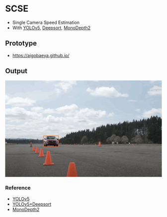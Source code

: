 # SCSE
- Single Camera Speed Estimation
- With [YOLOv5](https://github.com/ultralytics/yolov5), [Deepsort]((https://github.com/mikel-brostrom/Yolov5_DeepSort_Pytorch/blob/master/track.py)), [MonoDepth2](https://github.com/nianticlabs/monodepth2)

## Prototype
- https://aigobaeya.github.io/

## Output
![](./assets/test.gif)

### Reference
- [YOLOv5](https://github.com/ultralytics/yolov5)
- [YOLOv5+Deepsort](https://github.com/mikel-brostrom/Yolov5_DeepSort_Pytorch/blob/master/track.py)
- [MonoDepth2](https://github.com/nianticlabs/monodepth2)
